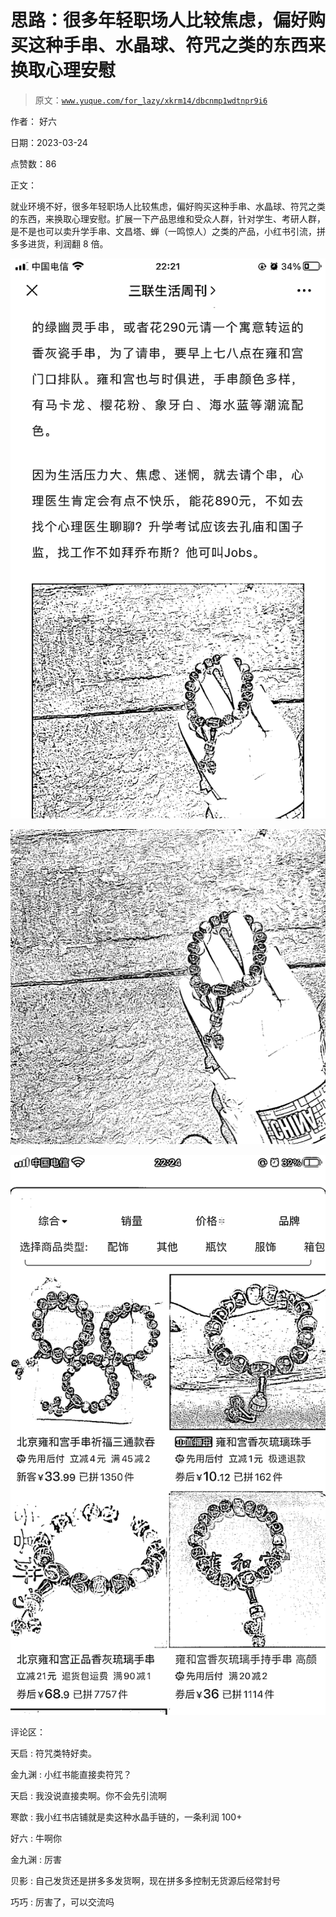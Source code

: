 # 思路：很多年轻职场人比较焦虑，偏好购买这种手串、水晶球、符咒之类的东西来换取心理安慰

> 原文：[`www.yuque.com/for_lazy/xkrm14/dbcnmp1wdtnpr9i6`](https://www.yuque.com/for_lazy/xkrm14/dbcnmp1wdtnpr9i6)

作者： 好六

日期：2023-03-24

点赞数：86

正文：

就业环境不好，很多年轻职场人比较焦虑，偏好购买这种手串、水晶球、符咒之类的东西，来换取心理安慰。扩展一下产品思维和受众人群，针对学生、考研人群，是不是也可以卖升学手串、文昌塔、蝉（一鸣惊人）之类的产品，小红书引流，拼多多进货，利润翻 8 倍。

![](img/ff1e965b26883205d358486ef6c78489.png)

![](img/4cb989d9c9ccdf0058a5d04c012cfb3b.png)

![](img/93c601aaa435ccba3f637d9bca4aa081.png)

评论区：

天启 : 符咒类特好卖。

金九渊 : 小红书能直接卖符咒？

天启 : 我没说直接卖啊。你不会先引流啊

寒歆 : 我小红书店铺就是卖这种水晶手链的，一条利润 100+

好六 : 牛啊你

金九渊 : 厉害

贝影 : 自己发货还是拼多多发货啊，现在拼多多控制无货源后经常封号

巧巧 : 厉害了，可以交流吗

